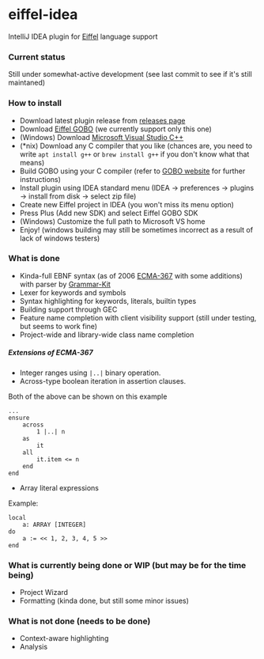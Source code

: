 # eiffel-idea
IntelliJ IDEA plugin for [Eiffel](http://eiffel.org) language support

### Current status
Still under somewhat-active development (see last commit to see if it's still maintaned)

### How to install
* Download latest plugin release from [releases page](https://github.com/ionagamed/eiffel-idea/releases)
* Download [Eiffel GOBO](https://github.com/gobo-eiffel/gobo#platforms) (we currently support only this one)
* (Windows) Download [Microsoft Visual Studio C++](https://www.visualstudio.com/vs/cplusplus/)
* (\*nix) Download any C compiler that you like (chances are, you need to write `apt install g++` or `brew install g++` if you don't know what that means)
* Build GOBO using your C compiler (refer to [GOBO website](https://github.com/gobo-eiffel/gobo#platforms) for further instructions)
* Install plugin using IDEA standard menu (IDEA -> preferences -> plugins -> install from disk -> select zip file)
* Create new Eiffel project in IDEA (you won't miss its menu option)
* Press Plus (Add new SDK) and select Eiffel GOBO SDK
* (Windows) Customize the full path to Microsoft VS home
* Enjoy! (windows building may still be sometimes incorrect as a result of lack of windows testers)

### What is done
* Kinda-full EBNF syntax (as of 2006 [ECMA-367](http://www.ecma-international.org/publications/files/ECMA-ST/ECMA-367.pdf) with some additions) with parser by [Grammar-Kit](http://github.com/JetBrains/Grammar-Kit)
* Lexer for keywords and symbols
* Syntax highlighting for keywords, literals, builtin types
* Building support through GEC
* Feature name completion with client visibility support (still under testing, but seems to work fine)
* Project-wide and library-wide class name completion

##### Extensions of ECMA-367
* Integer ranges using `|..|` binary operation.
* Across-type boolean iteration in assertion clauses.

Both of the above can be shown on this example

    ...
    ensure
        across 
            1 |..| n
        as
            it
        all
            it.item <= n
        end
    end
    
* Array literal expressions

Example:

    local
        a: ARRAY [INTEGER]
    do
        a := << 1, 2, 3, 4, 5 >>
    end
        

### What is currently being done or WIP (but may be for the time being)
* Project Wizard
* Formatting (kinda done, but still some minor issues)

### What is not done (needs to be done)
* Context-aware highlighting
* Analysis
